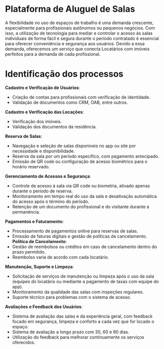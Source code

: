 
# Plataforma de Aluguel de Salas
A flexibilidade no uso de espaços de trabalho é uma demanda crescente, especialmente para profissionais autônomos ou pequenos negócios. Com isso, a utilização de tecnologia para mediar e controlar o acesso às salas individuais de forma fácil e segura durante o período contratado é essencial para oferecer conveniência e segurança aos usuários.
Devido a essa demanda, oferecemos um serviço que conecta Locatários com imóveis perfeitos para a demanda de cada profissional.

# Identificação dos processos

**Cadastro e Verificação de Usuários**:
   - Criação de contas para profissionais com verificação de identidade.
   - Validação de documentos como CRM, OAB, entre outros.

**Cadastro e Verificação das Locações**:
   - Verificação dos imóveis.
   - Validação dos documentos da residência.

**Reserva de Salas**:
   - Navegação e seleção de salas disponíveis no app ou site por necessidade e disponibilidade.
   - Reserva da sala por um período específico, com pagamento antecipado.
   - Emissão de QR code ou configuração de acesso biométrico para o horário reservado.

**Gerenciamento de Acessos e Segurança**:
   - Controle de acesso à sala via QR code ou biometria, ativado apenas durante o período de reserva.
   - Monitoramento em tempo real do uso da sala e desativação automática do acesso após o término do período.
   - Retenção de um documento do profissional e do visitante durante a permanência.

**Pagamentos e Faturamento**:
   - Processamento de pagamentos online para reservas de salas.
   - Emissão de faturas digitais e gestão de políticas de cancelamento.
**Política de Cancelamento**:
 - Gestão de reembolsos ou créditos em caso de cancelamento dentro do prazo permitido.
- Reembolso varia de acordo com cada locatário. 

**Manutenção, Suporte e Limpeza**:
   - Solicitação de serviços de manutenção ou limpeza após o uso da sala (equipes do locatário ou mediante a pagamento de taxas com equipe do app).
   - Monitoramento da qualidade das salas com inspeções regulares.
   - Suporte técnico para problemas com o sistema de acesso.

**Avaliações e Feedback dos Usuários**:
   - Sistema de avaliação das salas e da experiência geral, com feedback focado em segurança, limpeza e conforto a cada vez que for locado o espaço.
   - Sistema de avaliação a longo prazo com 30, 60 e 90 dias.
   - Utilização do feedback para melhorar continuamente os serviços oferecidos.
